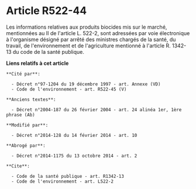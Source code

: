 # Article R522-44

Les informations relatives aux produits biocides mis sur le marché, mentionnées au II de l'article L. 522-2, sont adressées
par voie électronique à l'organisme désigné par arrêté des ministres chargés de la santé, du travail, de l'environnement et
de l'agriculture mentionné à l'article R. 1342-13 du code de la santé publique.

**Liens relatifs à cet article**

	**Cité par**:

	  - Décret n°97-1204 du 19 décembre 1997 - art. Annexe (VD)
	  - Code de l'environnement - art. R522-45 (V)

	**Anciens textes**:

	  - Décret n°2004-187 du 26 février 2004 - art. 24 alinéa 1er, 1ère phrase (Ab)

	**Modifié par**:

	  - Décret n°2014-128 du 14 février 2014 - art. 10

	**Abrogé par**:

	  - Décret n°2014-1175 du 13 octobre 2014 - art. 2

	**Cite**:

	  - Code de la santé publique - art. R1342-13
	  - Code de l'environnement - art. L522-2
